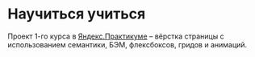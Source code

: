 # Научиться учиться

Проект 1-го курса в [Яндекс.Практикуме](https://praktikum.yandex.ru/) – вёрстка страницы с использованием семантики, БЭМ, флексбоксов, гридов и анимаций.
